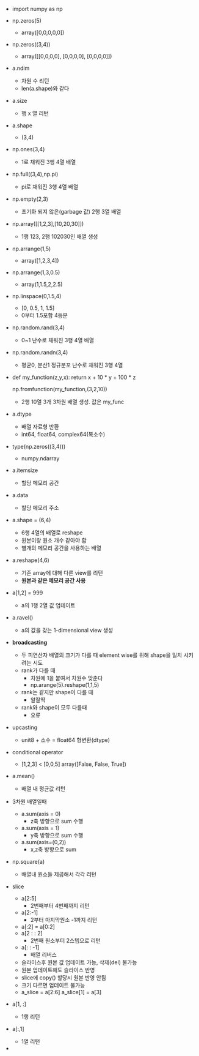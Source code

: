 - import numpy as np
- np.zeros(5)
	- array([0,0,0,0,0])
- np.zeros((3,4)) 
	- array([[0,0,0,0],
	  [0,0,0,0],
	  [0,0,0,0]])
- a.ndim
	- 차원 수 리턴
	- len(a.shape)와 같다
- a.size
	- 행 x 열 리턴
- a.shape
	- (3,4)
- np.ones(3,4)
	- 1로 채워진 3행 4열 배열 
- np.full((3,4),np.pi)
	- pi로 채워진 3행 4열 배열
- np.empty(2,3)
	- 초기화 되지 않은(garbage 값) 2행 3열 배열
- np.array([[1,2,3],[10,20,30]])
	- 1행 123, 2행 102030인 배열 생성
- np.arrange(1,5)
	- array([1,2,3,4])
- np.arrange(1,3,0.5)
	- array(1,1.5,2,2.5)
- np.linspace(0,1.5,4)
	- [0, 0.5, 1, 1.5]
	- 0부터 1.5포함 4등분
- np.random.rand(3,4)
	- 0~1 난수로 채워진 3행 4열 배열
- np.random.randn(3,4)
	- 평균0, 분산1 정규분포 난수로 채워진 3행 4열
- def my_function(z,y,x):
	  return x + 10 * y + 100 * z
	  
  np.fromfunction(my_function,(3,2,10))
	- 2행 10열 3개 3차원 배열 생성. 값은 my_func
- a.dtype
	- 배열 자료형 반환
	- int64, float64, complex64(복소수)
- type(np.zeros((3,4)))
	- numpy.ndarray
- a.itemsize
	- 할당 메모리 공간
- a.data
	- 할당 메모리 주소
- a.shape = (6,4)
	- 6행 4열의 배열로 reshape
	- 원본이랑 원소 개수 같아야 함
	- 별개의 메모리 공간을 사용하는 배열
- a.reshape(4,6)
	- 기존 array에 대해 다른 view를 리턴
	- **원본과 같은 메모리 공간 사용**
- a[1,2] = 999
	- a의 1행 2열 값 업데이트
- a.ravel()
	- a의 값을 갖는 1-dimensional view 생성
- **broadcasting**
	- 두 피연산자 배열의 크기가 다를 때 element wise를 위해 shape을 일치 시키려는 시도
	- rank가 다를 때
		- 차원에 1을 붙여서 차원수 맞춘다
		- np.arange(5).reshape(1,1,5)
	- rank는 같지만 shape이 다를 때
		- 알잘딱
	- rank와 shape이 모두 다를때
		- 오류
- upcasting
	- unit8 + 소수 = float64 형변환(dtype)
- conditional operator
	- [1,2,3] < [0,0,5]
	  array([False, False, True])
- a.mean()
	- 배열 내 평균값 리턴
- 3차원 배열일때
	- a.sum(axis = 0)
		- z축 방향으로 sum 수행
	- a.sum(axis = 1)
		- y축 방향으로 sum 수행
	- a.sum(axis=(0,2))
		- x,z축 방향으로 sum
- np.square(a)
	- 배열내 원소들 제곱해서 각각 리턴
- slice
	- a[2:5]
		- 2번째부터 4번째까지 리턴
	- a[2:-1]
		- 2부터 마지막원소 -1까지 리턴
	- a[:2] = a[0:2]
	- a[2 : : 2]
		- 2번째 원소부터 2스텝으로 리턴
	- a[: : -1]
		- 배열 리버스
	- 슬라이스후 원본 값 업데이트 가능, 삭제(del) 불가능
	- 원본 업데이트해도 슬라이스 반영
	- slice에 copy() 할당시 원본 반영 안됨
	- 크기 다르면 업데이트 불가능
	- a_slice = a[2:6]
	  a_slice[1] = a[3]
- a[1, :]
	- 1행 리턴
- a[:,1]
	- 1열 리턴
- 